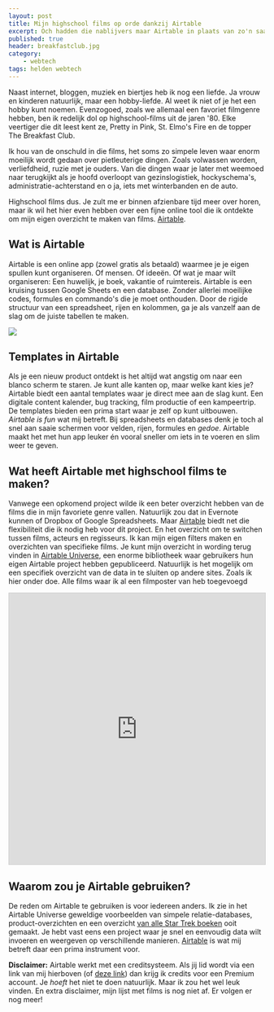 ```yaml
---
layout: post
title: Mijn highschool films op orde dankzij Airtable
excerpt: Och hadden die nablijvers maar Airtable in plaats van zo'n saaie schrijfopdracht!
published: true
header: breakfastclub.jpg
category: 
    - webtech
tags: helden webtech
---
```

Naast internet, bloggen, muziek en biertjes heb ik nog een liefde. Ja vrouw en kinderen natuurlijk, maar een hobby-liefde. Al weet ik niet of je het een hobby kunt noemen. Evenzogoed, zoals we allemaal een favoriet filmgenre hebben, ben ik redelijk dol op highschool-films uit de jaren '80. Elke veertiger die dit leest kent ze, Pretty in Pink, St. Elmo's Fire en de topper The Breakfast Club. 

Ik hou van de onschuld in die films, het soms zo simpele leven waar enorm moeilijk wordt gedaan over pietleuterige dingen. Zoals volwassen worden, verliefdheid, ruzie met je ouders. Van die dingen waar je later met weemoed naar terugkijkt als je hoofd overloopt van gezinslogistiek, hockyschema's, administratie-achterstand en o ja, iets met winterbanden en de auto. 

Highschool films dus. Je zult me er binnen afzienbare tijd meer over horen, maar ik wil het hier even hebben over een fijne online tool die ik ontdekte om mijn eigen overzicht te maken van films. [Airtable][1].

## Wat is Airtable
Airtable is een online app (zowel gratis als betaald) waarmee je je eigen spullen kunt organiseren. Of mensen. Of ideeën. Of wat je maar wilt organiseren: Een huwelijk, je boek, vakantie of ruimtereis. Airtable is een kruising tussen Google Sheets en een database. Zonder allerlei moeilijke codes, formules en commando's die je moet onthouden. Door de rigide structuur van een spreadsheet, rijen en kolommen, ga je als vanzelf aan de slag om de juiste tabellen te maken. 

![][image-1]

## Templates in Airtable
Als je een nieuw product ontdekt is het altijd wat angstig om naar een blanco scherm te staren. Je kunt alle kanten op, maar welke kant kies je? Airtable biedt een aantal templates waar je direct mee aan de slag kunt. Een digitale content kalender, bug tracking, film productie of een kampeertrip. De templates bieden een prima start waar je zelf op kunt uitbouwen.  
*Airtable is fun* wat mij betreft. Bij spreadsheets en databases denk je toch al snel aan saaie schermen voor velden, rijen, formules en _gedoe_. Airtable maakt het met hun app leuker én vooral sneller om iets in te voeren en slim weer te geven. 

## Wat heeft Airtable met highschool films te maken?
Vanwege een opkomend project wilde ik een beter overzicht hebben van de films die in mijn favoriete genre vallen. Natuurlijk zou dat in Evernote kunnen of Dropbox of Google Spreadsheets. Maar [Airtable][2] biedt net die flexibiliteit die ik nodig heb voor dít project. En het overzicht om te switchen tussen films, acteurs en regisseurs. Ik kan mijn eigen filters maken en overzichten van specifieke films. Je kunt mijn overzicht in wording terug vinden in [Airtable Universe][3], een enorme bibliotheek waar gebruikers hun eigen Airtable project hebben gepubliceerd. Natuurlijk is het mogelijk om een specifiek overzicht van de data in te sluiten op andere sites. Zoals ik hier onder doe. Alle films waar ik al een filmposter van heb toegevoegd

<iframe class="airtable-embed" src="https://airtable.com/embed/shr8JXjYvc0vkdOQX?backgroundColor=cyan&viewControls=on" frameborder="0" onmousewheel="" width="100%" height="533" style="background: transparent; border: 1px solid #ccc;"></iframe>

## Waarom zou je Airtable gebruiken?
De reden om Airtable te gebruiken is voor iedereen anders. Ik zie in het Airtable Universe geweldige voorbeelden van simpele relatie-databases, product-overzichten en een overzicht [van alle Star Trek boeken][4] ooit gemaakt. Je hebt vast eens een project waar je snel en eenvoudig data wilt invoeren en weergeven op verschillende manieren. [Airtable][5] is wat mij betreft daar een prima instrument voor. 

**Disclaimer:** Airtable werkt met een creditsysteem. Als jij lid wordt via een link van mij hierboven (of [deze link][6]) dan krijg ik credits voor een Premium account. Je _hoeft_ het niet te doen natuurlijk. Maar ik zou het wel leuk vinden. En extra disclaimer, mijn lijst met films is nog niet af. Er volgen er nog meer!

[1]:	https://airtable.com/invite/r/U3HyHwu1
[2]:	https://airtable.com/invite/r/U3HyHwu1
[3]:	https://airtable.com/universe
[4]:	https://airtable.com/universe/expsZ6vRPGwedtNfq/every-star-trek-book-ever
[5]:	https://airtable.com/invite/r/U3HyHwu1
[6]:	https://airtable.com/invite/r/U3HyHwu1

[image-1]:	/images/airtable.png